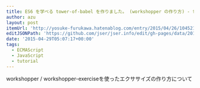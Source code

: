 ```yaml
---
title: ES6 を学べる tower-of-babel を作りました。 (workshopper の作り方) - from scratch
author: azu
layout: post
itemUrl: 'http://yosuke-furukawa.hatenablog.com/entry/2015/04/26/104521'
editJSONPath: 'https://github.com/jser/jser.info/edit/gh-pages/data/2015/04/index.json'
date: '2015-04-29T05:07:17+00:00'
tags:
  - ECMAScript
  - JavaScript
  - tutorial
---
```

workshopper / workshopper-exerciseを使ったエクササイズの作り方について
